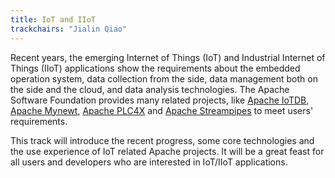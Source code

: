 ```yaml
---
title: IoT and IIoT
trackchairs: "Jialin Qiao"
---
```


Recent years, the emerging Internet of Things (IoT) and Industrial Internet of Things (IIoT) applications show the requirements about the embedded operation system, data collection from the side, data management both on the side and the cloud, and data analysis technologies.
The Apache Software Foundation provides many related projects, like [Apache IoTDB](https://iotdb.apache.org), [Apache Mynewt](https://mynewt.apache.org), [Apache PLC4X](https://plc4x.apache.org) and [Apache Streampipes](https://streampipes.apache.org) to meet users' requirements.

This track will introduce the recent progress, some core technologies and the use experience of IoT related Apache projects.
It will be a great feast for all users and developers who are interested in IoT/IIoT applications.
